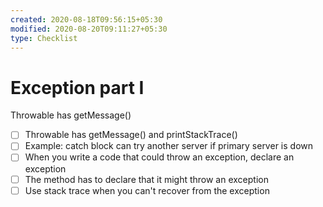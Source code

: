 ```yaml
---
created: 2020-08-18T09:56:15+05:30
modified: 2020-08-20T09:11:27+05:30
type: Checklist
---
```


# Exception part I

Throwable has getMessage()
- [ ] Throwable has getMessage() and printStackTrace()
- [ ] Example: catch block can try another server if primary server is down
- [ ] When you write a code that could throw an exception, declare an exception
- [ ] The method has to declare that it might throw an exception
- [ ] Use stack trace when you can't recover from the exception